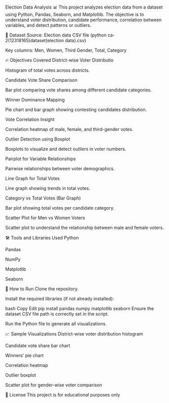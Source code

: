 Election Data Analysis 📊
This project analyzes election data from a dataset using Python, Pandas, Seaborn, and Matplotlib.
The objective is to understand voter distribution, candidate performance, correlation between variables, and detect patterns or outliers.

📂 Dataset
Source: Election data CSV file (python ca-2(12318165)dataset(election data).csv)

Key columns: Men, Women, Third Gender, Total, Category

🔥 Objectives Covered
District-wise Voter Distributio

Histogram of total votes across districts.

Candidate Vote Share Comparison

Bar plot comparing vote shares among different candidate categories.

Winner Dominance Mapping

Pie chart and bar graph showing contesting candidates distribution.

Vote Correlation Insight

Correlation heatmap of male, female, and third-gender votes.

Outlier Detection using Boxplot

Boxplots to visualize and detect outliers in voter numbers.

Pairplot for Variable Relationships

Pairwise relationships between voter demographics.

Line Graph for Total Votes

Line graph showing trends in total votes.

Category vs Total Votes (Bar Graph)

Bar plot showing total votes per candidate category.

Scatter Plot for Men vs Women Voters

Scatter plot to understand the relationship between male and female voters.

🛠️ Tools and Libraries Used
Python

Pandas

NumPy

Matplotlib

Seaborn

🚀 How to Run
Clone the repository.

Install the required libraries (if not already installed):

bash
Copy
Edit
pip install pandas numpy matplotlib seaborn
Ensure the dataset CSV file path is correctly set in the script.

Run the Python file to generate all visualizations.

📈 Sample Visualizations
District-wise voter distribution histogram

Candidate vote share bar chart

Winners' pie chart

Correlation heatmap

Outlier boxplot

Scatter plot for gender-wise voter comparison

📄 License
This project is for educational purposes only

